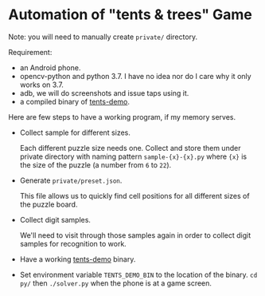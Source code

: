 # Automation of "tents & trees" Game

Note: you will need to manually create `private/` directory.

Requirement:

- an Android phone.
- opencv-python and python 3.7. I have no idea nor do I care why it only works on 3.7.
- adb, we will do screenshots and issue taps using it.
- a compiled binary of [tents-demo](https://github.com/Javran/puzzle-solving-collection/tree/master/tents-solver).

Here are few steps to have a working program, if my memory serves.

- Collect sample for different sizes.

  Each different puzzle size needs one.
  Collect and store them under private directory
  with naming pattern `sample-{x}-{x}.py` where `{x}` is
  the size of the puzzle (a number from `6` to `22`).

- Generate `private/preset.json`.

  This file allows us to quickly find cell positions
  for all different sizes of the puzzle board.

- Collect digit samples.

  We'll need to visit through those samples again
  in order to collect digit samples for recognition to work.

- Have a working [tents-demo](https://github.com/Javran/puzzle-solving-collection/tree/master/tents-solver) binary.

- Set environment variable `TENTS_DEMO_BIN` to the location of the binary. `cd py/` then `./solver.py` when the phone is at a game screen.
